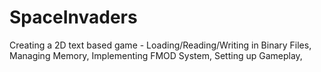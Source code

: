 # SpaceInvaders
Creating a 2D text based game - Loading/Reading/Writing in Binary Files, Managing Memory, Implementing FMOD System, Setting up Gameplay, 

